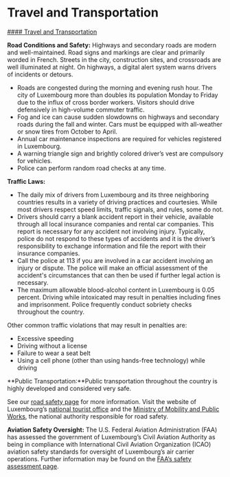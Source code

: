 # Travel and Transportation

[#### Travel and Transportation](javascript:void(0); "Travel and Transportation")

**Road Conditions and Safety:** Highways and secondary roads are modern and well-maintained. Road signs and markings are clear and primarily worded in French. Streets in the city, construction sites, and crossroads are well illuminated at night. On highways, a digital alert system warns drivers of incidents or detours.

* Roads are congested during the morning and evening rush hour. The city of Luxembourg more than doubles its population Monday to Friday due to the influx of cross border workers. Visitors should drive defensively in high-volume commuter traffic.
* Fog and ice can cause sudden slowdowns on highways and secondary roads during the fall and winter. Cars must be equipped with all-weather or snow tires from October to April.
* Annual car maintenance inspections are required for vehicles registered in Luxembourg.
* A warning triangle sign and brightly colored driver’s vest are compulsory for vehicles.
* Police can perform random road checks at any time.

**Traffic Laws:**

* The daily mix of drivers from Luxembourg and its three neighboring countries results in a variety of driving practices and courtesies. While most drivers respect speed limits, traffic signals, and rules, some do not.
* Drivers should carry a blank accident report in their vehicle, available through all local insurance companies and rental car companies. This report is necessary for any accident not involving injury. Typically, police do not respond to these types of accidents and it is the driver’s responsibility to exchange information and file the report with their insurance companies.
* Call the police at 113 if you are involved in a car accident involving an injury or dispute. The police will make an official assessment of the accident's circumstances that can then be used if further legal action is necessary.
* The maximum allowable blood-alcohol content in Luxembourg is 0.05 percent. Driving while intoxicated may result in penalties including fines and imprisonment. Police frequently conduct sobriety checks throughout the country.

Other common traffic violations that may result in penalties are:

* Excessive speeding
* Driving without a license
* Failure to wear a seat belt
* Using a cell phone (other than using hands-free technology) while driving

**Public Transportation:**Public transportation throughout the country is highly developed and considered very safe.

See our [road safety page](https://travel.state.gov/content/travel/en/international-travel/before-you-go/driving-and-road-safety.html) for more information. Visit the website of Luxembourg’s [national tourist office](https://www.visitluxembourg.com/en) and the [Ministry of Mobility and Public Works](https://mmtp.gouvernement.lu/en/transports.html), the national authority responsible for road safety.

**Aviation Safety Oversight:** The U.S. Federal Aviation Administration (FAA) has assessed the government of Luxembourg’s Civil Aviation Authority as being in compliance with International Civil Aviation Organization (ICAO) aviation safety standards for oversight of Luxembourg’s air carrier operations. Further information may be found on the [FAA’s safety assessment page](https://www.faa.gov/about/initiatives/iasa/).